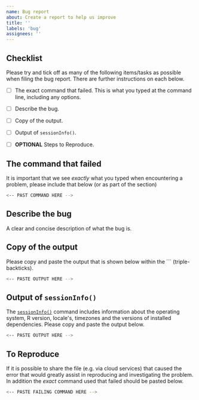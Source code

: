 ```yaml
---
name: Bug report
about: Create a report to help us improve
title: ''
labels: 'bug'
assignees: ''
---
```


## Checklist

Please try and tick off as many of the following items/tasks as possible when filing the bug report. There are further
instructions on each below.

* [ ] The exact command that failed. This is what you typed at the command line, including any options.
* [ ] Describe the bug.
* [ ] Copy of the output.
* [ ] Output of `sessionInfo()`.
* [ ] **OPTIONAL** Steps to Reproduce.


## The command that failed

It is important that we see _exactly_ what you typed when encountering a problem, please include that below (or as part
of the [](#copy_of_the_output) section)

``` bash
<-- PAST COMMAND HERE -->
```

## Describe the bug

A clear and concise description of what the bug is.

## Copy of the output

Please copy and paste the output that is shown below within the `\`` (triple-backticks).

``` bash
<-- PASTE OUTPUT HERE -->
```

## Output of `sessionInfo()`

The [`sessionInfo()`]() command includes information about the operating system, R version, locale's, timezones and the
versions of installed dependencies. Please copy and paste the output below.


``` bash
<-- PASTE OUTPUT HERE -->
```

## To Reproduce

If it is possible to share the file (e.g. via cloud services) that caused the error that would greatly assist in
reproducing and investigating the problem. In addition the _exact_ command used that failed should be pasted below.

``` bash
<-- PASTE FAILING COMMAND HERE -->
```
